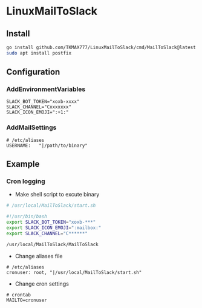 # LinuxMailToSlack

## Install

```sh
go install github.com/TKMAX777/LinuxMailToSlack/cmd/MailToSlack@latest
sudo apt install postfix
```

## Configuration

### AddEnvironmentVariables

```
SLACK_BOT_TOKEN="xoxb-xxxx"
SLACK_CHANNEL="Cxxxxxxx"
SLACK_ICON_EMOJI=":+1:"
```

### AddMailSettings

```
# /etc/aliases
USERNAME:   "|/path/to/binary"
```

## Example
### Cron logging

- Make shell script to excute binary

```sh
# /usr/local/MailToSlack/start.sh

#!/usr/bin/bash
export SLACK_BOT_TOKEN="xoxb-***"
export SLACK_ICON_EMOJI=":mailbox:"
export SLACK_CHANNEL="C******"

/usr/local/MailToSlack/MailToSlack

```

- Change aliases file

```
# /etc/aliases
cronuser: root, "|/usr/local/MailToSlack/start.sh"
```

- Change cron settings

```
# crontab
MAILTO=cronuser
```


